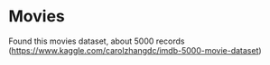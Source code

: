 # Movies

Found this movies dataset, about 5000 records (https://www.kaggle.com/carolzhangdc/imdb-5000-movie-dataset)
